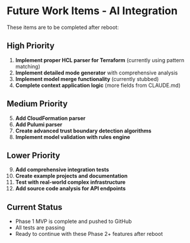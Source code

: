 # Future Work Items - AI Integration

These items are to be completed after reboot:

## High Priority
1. **Implement proper HCL parser for Terraform** (currently using pattern matching)
2. **Implement detailed mode generator** with comprehensive analysis
3. **Implement model merge functionality** (currently stubbed)
4. **Complete context application logic** (more fields from CLAUDE.md)

## Medium Priority
5. **Add CloudFormation parser**
6. **Add Pulumi parser**
7. **Create advanced trust boundary detection algorithms**
8. **Implement model validation with rules engine**

## Lower Priority
9. **Add comprehensive integration tests**
10. **Create example projects and documentation**
11. **Test with real-world complex infrastructure**
12. **Add source code analysis for API endpoints**

## Current Status
- Phase 1 MVP is complete and pushed to GitHub
- All tests are passing
- Ready to continue with these Phase 2+ features after reboot